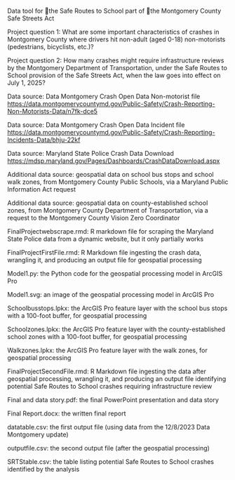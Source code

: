 Data tool for the Safe Routes to School part of the Montgomery County Safe Streets Act

Project question 1: What are some important characteristics of crashes in Montgomery County where drivers hit non-adult (aged 0-18) non-motorists (pedestrians, bicyclists, etc.)?

Project question 2: How many crashes might require infrastructure reviews by the Montgomery Department of Transportation, under the Safe Routes to School provision of the Safe Streets Act, when the law goes into effect on July 1, 2025?

Data source: Data Montgomery Crash Open Data Non-motorist file https://data.montgomerycountymd.gov/Public-Safety/Crash-Reporting-Non-Motorists-Data/n7fk-dce5

Data source: Data Montgomery Crash Open Data Incident file https://data.montgomerycountymd.gov/Public-Safety/Crash-Reporting-Incidents-Data/bhju-22kf

Data source: Maryland State Police Crash Data Download https://mdsp.maryland.gov/Pages/Dashboards/CrashDataDownload.aspx

Additional data source: geospatial data on school bus stops and school walk zones, from Montgomery County Public Schools, via a Maryland Public Information Act request

Additional data source: geospatial data on county-established school zones, from Montgomery County Department of Transportation, via a request to the Montgomery County Vision Zero Coordinator

FinalProjectwebscrape.rmd: R markdown file for scraping the Maryland State Police data from a dynamic website, but it only partially works

FinalProjectFirstFile.rmd: R Markdown file ingesting the crash data, wrangling it, and producing an output file for geospatial processing

Model1.py: the Python code for the geospatial processing model in ArcGIS Pro

Model1.svg: an image of the geospatial processing model in ArcGIS Pro

Schoolbusstops.lpkx: the ArcGIS Pro feature layer with the school bus stops with a 100-foot buffer, for geospatial processing

Schoolzones.lpkx: the ArcGIS Pro feature layer with the county-established school zones with a 100-foot buffer, for geospatial processing

Walkzones.lpkx: the ArcGIS Pro feature layer with the walk zones, for geospatial processing

FinalProjectSecondFile.rmd: R Markdown file ingesting the data after geospatial processing, wrangling it, and producing an output file identifying potential Safe Routes to School crashes requiring infrastructure review

Final and data story.pdf: the final PowerPoint presentation and data story

Final Report.docx: the written final report

datatable.csv: the first output file (using data from the 12/8/2023 Data Montgomery update)

outputfile.csv: the second output file (after the geospatial processing)

SRTStable.csv: the table listing potential Safe Routes to School crashes identified by the analysis
